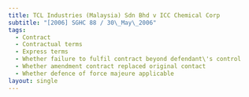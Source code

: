 ```yaml
---
title: TCL Industries (Malaysia) Sdn Bhd v ICC Chemical Corp
subtitle: "[2006] SGHC 88 / 30\_May\_2006"
tags:
  - Contract
  - Contractual terms
  - Express terms
  - Whether failure to fulfil contract beyond defendant\'s control
  - Whether amendment contract replaced original contact
  - Whether defence of force majeure applicable
layout: single
---
```


